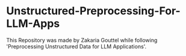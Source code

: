 # Unstructured-Preprocessing-For-LLM-Apps
 This Repository was made by Zakaria Gouttel while following 'Preprocessing Unstructured Data for LLM Applications'.
